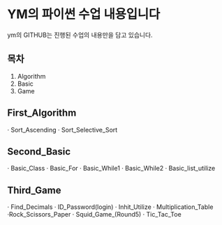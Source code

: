 YM의 파이썬 수업 내용입니다
=============
ym의 GITHUB는 진행된 수업의 내용만을 담고 있습니다.

목차
-------------
1. Algorithm
2. Basic
3. Game

First_Algorithm
-------------
· Sort_Ascending
· Sort_Selective_Sort

Second_Basic
-------------
· Basic_Class
· Basic_For
· Basic_While1
· Basic_While2
· Basic_list_utilize

Third_Game
-------------
· Find_Decimals
· ID_Password(login)
· Inhit_Utilize
· Multiplication_Table
·Rock_Scissors_Paper
· Squid_Game_(Round5)
· Tic_Tac_Toe
